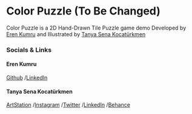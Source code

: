 # Color Puzzle (To Be Changed)
Color Puzzle is a 2D Hand-Drawn Tile Puzzle game demo Developed by [Eren Kumru](https://github.com/ErenKumru) and Illustrated by [Tanya Sena Kocatürkmen](https://www.artstation.com/tanymandias)

### Socials & Links
#### Eren Kumru
[Github](https://github.com/ErenKumru)
/[LinkedIn](https://www.linkedin.com/in/erenkumru/)

#### Tanya Sena Kocatürkmen
[ArtStation](https://www.artstation.com/tanymandias)
/[Instagram](https://www.instagram.com/tanymandias/)
/[Twitter](https://twitter.com/tanymandias)
/[LinkedIn](https://www.linkedin.com/in/tsenakocaturkmen/)
/[Behance](https://www.behance.net/tanymandias)

